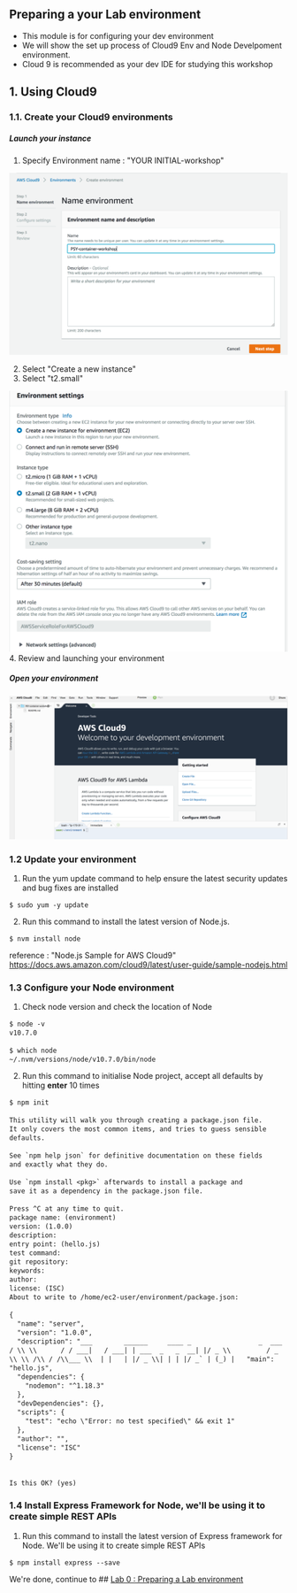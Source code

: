 ## Preparing a your Lab environment

- This module is for configuring your dev environment
- We will show the set up process of Cloud9 Env and Node Develpoment environment.
- Cloud 9 is recommended as your dev IDE for studying this workshop

## 1. Using Cloud9

### 1.1. Create your Cloud9 environments

##### Launch your instance

1.  Specify Environment name : "YOUR INITIAL-workshop"

![ec2 instance](./imgs/00/01.png)

2.  Select "Create a new instance"
3.  Select "t2.small"

![ec2 instance](./imgs/00/02.png) 4. Review and launching your environment

##### Open your environment

![ec2 instance](./imgs/00/03.png)

### 1.2 Update your environment

1.  Run the yum update command to help ensure the latest security updates and bug fixes are installed

```
$ sudo yum -y update
```

2.  Run this command to install the latest version of Node.js.

```
$ nvm install node
```

reference : "Node.js Sample for AWS Cloud9" https://docs.aws.amazon.com/cloud9/latest/user-guide/sample-nodejs.html

### 1.3 Configure your Node environment

1.  Check node version and check the location of Node

```
$ node -v
v10.7.0

$ which node
~/.nvm/versions/node/v10.7.0/bin/node
```

2.  Run this command to initialise Node project, accept all defaults by hitting **enter** 10 times

```
$ npm init

This utility will walk you through creating a package.json file.
It only covers the most common items, and tries to guess sensible defaults.

See `npm help json` for definitive documentation on these fields
and exactly what they do.

Use `npm install <pkg>` afterwards to install a package and
save it as a dependency in the package.json file.

Press ^C at any time to quit.
package name: (environment)
version: (1.0.0)
description:
entry point: (hello.js)
test command:
git repository:
keywords:
author:
license: (ISC)
About to write to /home/ec2-user/environment/package.json:

{
  "name": "server",
  "version": "1.0.0",
  "description": "___        ______     ____ _                 _  ___           / \\ \\      / / ___|   / ___| | ___  _   _  __| |/ _ \\         / _ \\ \\ /\\ / /\\___ \\  | |   | |/ _ \\| | | |/ _` | (_) |   "main": "hello.js",
  "dependencies": {
    "nodemon": "^1.18.3"
  },
  "devDependencies": {},
  "scripts": {
    "test": "echo \"Error: no test specified\" && exit 1"
  },
  "author": "",
  "license": "ISC"
}


Is this OK? (yes)
```

### 1.4 Install Express Framework for Node, we'll be using it to create simple REST APIs

1.  Run this command to install the latest version of Express framework for Node. We'll be using it to create simple REST APIs

```
$ npm install express --save
```

We're done, continue to ## [Lab 0 : Preparing a Lab environment](./doc-module-00.md)
